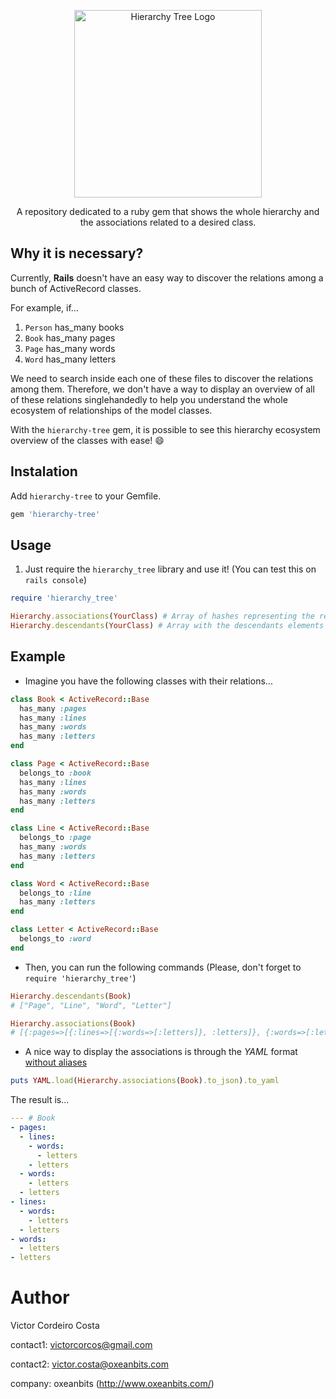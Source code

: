 <p align="center">
  <img src="https://i.imgur.com/gQlXIBG.png" alt="Hierarchy Tree Logo" width="300" height="300"/>
</p>

<p align="center">
A repository dedicated to a ruby gem that shows the whole hierarchy and the associations related to a desired class.
</p>

## Why it is necessary?

Currently, **Rails** doesn't have an easy way to discover the relations among a bunch of ActiveRecord classes.

For example, if...
1. `Person` has_many books
2. `Book` has_many pages
3. `Page` has_many words
4. `Word` has_many letters

We need to search inside each one of these files to discover the relations among them. Therefore, we don't have a way to display an overview of all of these relations singlehandedly to help you understand the whole ecosystem of relationships of the model classes.

With the `hierarchy-tree` gem, it is possible to see this hierarchy ecosystem overview of the classes with ease! :smile:

## Instalation

Add `hierarchy-tree` to your Gemfile.

```rb
gem 'hierarchy-tree'
```

## Usage

1. Just require the `hierarchy_tree` library and use it! (You can test this on `rails console`)

```rb
require 'hierarchy_tree'

Hierarchy.associations(YourClass) # Array of hashes representing the relations
Hierarchy.descendants(YourClass) # Array with the descendants elements
```

## Example

* Imagine you have the following classes with their relations...

```rb
class Book < ActiveRecord::Base
  has_many :pages
  has_many :lines
  has_many :words
  has_many :letters
end

class Page < ActiveRecord::Base
  belongs_to :book
  has_many :lines
  has_many :words
  has_many :letters
end

class Line < ActiveRecord::Base
  belongs_to :page
  has_many :words
  has_many :letters
end

class Word < ActiveRecord::Base
  belongs_to :line
  has_many :letters
end

class Letter < ActiveRecord::Base
  belongs_to :word
end
```

* Then, you can run the following commands (Please, don't forget to `require 'hierarchy_tree'`)

```rb
Hierarchy.descendants(Book)
# ["Page", "Line", "Word", "Letter"]

Hierarchy.associations(Book)
# [{:pages=>[{:lines=>[{:words=>[:letters]}, :letters]}, {:words=>[:letters]}, :letters]}, {:lines=>[{:words=>[:letters]}, :letters]}, {:words=>[:letters]}, :letters]
```

* A nice way to display the associations is through the *YAML* format [without aliases](https://stackoverflow.com/questions/3981128/ruby-yaml-write-without-aliases/3990318)

```rb
puts YAML.load(Hierarchy.associations(Book).to_json).to_yaml
```

The result is...

```yml
--- # Book
- pages:
  - lines:
    - words:
      - letters
    - letters
  - words:
    - letters
  - letters
- lines:
  - words:
    - letters
  - letters
- words:
  - letters
- letters
```

# Author

Victor Cordeiro Costa

contact1: victorcorcos@gmail.com

contact2: victor.costa@oxeanbits.com

company: oxeanbits (http://www.oxeanbits.com/)
